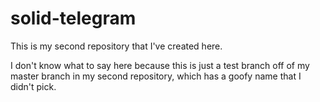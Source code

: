 # solid-telegram
This is my second repository that I've created here.

I don't know what to say here because this is just a test branch off of my master branch in my second repository, which has a goofy name that I didn't pick.
